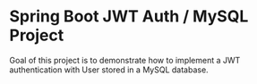 # Spring Boot JWT Auth / MySQL Project

Goal of this project is to demonstrate how to implement a JWT authentication with User stored in a MySQL database.
